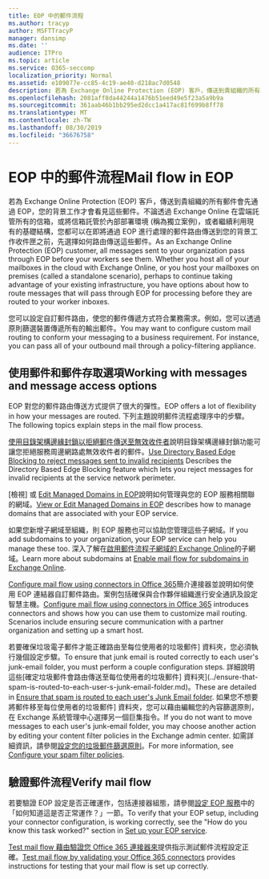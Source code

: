```yaml
---
title: EOP 中的郵件流程
ms.author: tracyp
author: MSFTTracyP
manager: dansimp
ms.date: ''
audience: ITPro
ms.topic: article
ms.service: O365-seccomp
localization_priority: Normal
ms.assetid: e109077e-cc85-4c19-ae40-d218ac7d0548
description: 若為 Exchange Online Protection (EOP) 客戶，傳送到貴組織的所有郵件會先通過 EOP，您的背景工作才會看見這些郵件。不論透過 Exchange Online 在雲端託管所有的信箱，或將信箱託管於內部部署環境 (稱為獨立案例)，或者繼續利用現有的基礎結構，您都可以在即將通過 EOP 進行處理的郵件路由傳送到您的背景工作收件匣之前，先選擇如何路由傳送這些郵件。
ms.openlocfilehash: 2081aff8da44244a1476b51eed49e5f23a5a9b9a
ms.sourcegitcommit: 361aab46b1bb295ed2dcc1a417ac81f699b8ff78
ms.translationtype: MT
ms.contentlocale: zh-TW
ms.lasthandoff: 08/30/2019
ms.locfileid: "36676758"
---
```

# <a name="mail-flow-in-eop"></a><span data-ttu-id="d167a-104">EOP 中的郵件流程</span><span class="sxs-lookup"><span data-stu-id="d167a-104">Mail flow in EOP</span></span>

<span data-ttu-id="d167a-p102">若為 Exchange Online Protection (EOP) 客戶，傳送到貴組織的所有郵件會先通過 EOP，您的背景工作才會看見這些郵件。不論透過 Exchange Online 在雲端託管所有的信箱，或將信箱託管於內部部署環境 (稱為獨立案例)，或者繼續利用現有的基礎結構，您都可以在即將通過 EOP 進行處理的郵件路由傳送到您的背景工作收件匣之前，先選擇如何路由傳送這些郵件。</span><span class="sxs-lookup"><span data-stu-id="d167a-p102">As an Exchange Online Protection (EOP) customer, all messages sent to your organization pass through EOP before your workers see them. Whether you host all of your mailboxes in the cloud with Exchange Online, or you host your mailboxes on premises (called a standalone scenario), perhaps to continue taking advantage of your existing infrastructure, you have options about how to route messages that will pass through EOP for processing before they are routed to your worker inboxes.</span></span>
  
<span data-ttu-id="d167a-p103">您可以設定自訂郵件路由，使您的郵件傳遞方式符合業務需求。例如，您可以透過原則篩選裝置傳遞所有的輸出郵件。</span><span class="sxs-lookup"><span data-stu-id="d167a-p103">You may want to configure custom mail routing to conform your messaging to a business requirement. For instance, you can pass all of your outbound mail through a policy-filtering appliance.</span></span>
  
## <a name="working-with-messages-and-message-access-options"></a><span data-ttu-id="d167a-109">使用郵件和郵件存取選項</span><span class="sxs-lookup"><span data-stu-id="d167a-109">Working with messages and message access options</span></span>

<span data-ttu-id="d167a-110">EOP 對您的郵件路由傳送方式提供了很大的彈性。</span><span class="sxs-lookup"><span data-stu-id="d167a-110">EOP offers a lot of flexibility in how your messages are routed.</span></span> <span data-ttu-id="d167a-111">下列主題說明郵件流程處理序中的步驟。</span><span class="sxs-lookup"><span data-stu-id="d167a-111">The following topics explain steps in the mail flow process.</span></span>
  
<span data-ttu-id="d167a-112">[使用目錄架構邊緣封鎖以拒絕郵件傳送至無效收件者](https://docs.microsoft.com/exchange/mail-flow-best-practices/use-directory-based-edge-blocking)說明目錄架構邊緣封鎖功能可讓您拒絕服務周邊網路處無效收件者的郵件。</span><span class="sxs-lookup"><span data-stu-id="d167a-112">[Use Directory Based Edge Blocking to reject messages sent to invalid recipients](https://docs.microsoft.com/exchange/mail-flow-best-practices/use-directory-based-edge-blocking) Describes the Directory Based Edge Blocking feature which lets you reject messages for invalid recipients at the service network perimeter.</span></span> 
  
<span data-ttu-id="d167a-113">[檢視] 或 [Edit Managed Domains in EOP](https://docs.microsoft.com/exchange/mail-flow-best-practices/manage-accepted-domains/manage-accepted-domains)說明如何管理與您的 EOP 服務相關聯的網域。</span><span class="sxs-lookup"><span data-stu-id="d167a-113">[View or Edit Managed Domains in EOP](https://docs.microsoft.com/exchange/mail-flow-best-practices/manage-accepted-domains/manage-accepted-domains) describes how to manage domains that are associated with your EOP service.</span></span>
  
<span data-ttu-id="d167a-114">如果您新增子網域至組織，則 EOP 服務也可以協助您管理這些子網域。</span><span class="sxs-lookup"><span data-stu-id="d167a-114">If you add subdomains to your organization, your EOP service can help you manage these too.</span></span> <span data-ttu-id="d167a-115">深入了解在[啟用郵件流程子網域的 Exchange Online](https://docs.microsoft.com/exchange/mail-flow-best-practices/manage-accepted-domains/enable-mail-flow-for-subdomains)的子網域。</span><span class="sxs-lookup"><span data-stu-id="d167a-115">Learn more about subdomains at [Enable mail flow for subdomains in Exchange Online](https://docs.microsoft.com/exchange/mail-flow-best-practices/manage-accepted-domains/enable-mail-flow-for-subdomains).</span></span>
  
<span data-ttu-id="d167a-p106">[Configure mail flow using connectors in Office 365](https://docs.microsoft.com/exchange/mail-flow-best-practices/use-connectors-to-configure-mail-flow/use-connectors-to-configure-mail-flow)簡介連接器並說明如何使用 EOP 連結器自訂郵件路由。案例包括確保與合作夥伴組織進行安全通訊及設定智慧主機。</span><span class="sxs-lookup"><span data-stu-id="d167a-p106">[Configure mail flow using connectors in Office 365](https://docs.microsoft.com/exchange/mail-flow-best-practices/use-connectors-to-configure-mail-flow/use-connectors-to-configure-mail-flow) introduces connectors and shows how you can use them to customize mail routing. Scenarios include ensuring secure communication with a partner organization and setting up a smart host.</span></span>
  
<span data-ttu-id="d167a-118">若要確保垃圾電子郵件才能正確路由至每位使用者的垃圾郵件] 資料夾，您必須執行幾個設定步驟。</span><span class="sxs-lookup"><span data-stu-id="d167a-118">To ensure that junk email is routed correctly to each user's junk-email folder, you must perform a couple configuration steps.</span></span> <span data-ttu-id="d167a-119">詳細說明這些[確定垃圾郵件會路由傳送至每位使用者的垃圾郵件] 資料夾](../ensure-that-spam-is-routed-to-each-user-s-junk-email-folder.md)。</span><span class="sxs-lookup"><span data-stu-id="d167a-119">These are detailed in [Ensure that spam is routed to each user's Junk Email folder](../ensure-that-spam-is-routed-to-each-user-s-junk-email-folder.md).</span></span> <span data-ttu-id="d167a-120">如果您不想要將郵件移至每位使用者的垃圾郵件] 資料夾，您可以藉由編輯您的內容篩選原則，在 Exchange 系統管理中心選擇另一個巨集指令。</span><span class="sxs-lookup"><span data-stu-id="d167a-120">If you do not want to move messages to each user's junk-email folder, you may choose another action by editing your content filter policies in the Exchange admin center.</span></span> <span data-ttu-id="d167a-121">如需詳細資訊，請參閱[設定您的垃圾郵件篩選原則](../configure-your-spam-filter-policies.md)。</span><span class="sxs-lookup"><span data-stu-id="d167a-121">For more information, see [Configure your spam filter policies](../configure-your-spam-filter-policies.md).</span></span>
  
## <a name="verify-mail-flow"></a><span data-ttu-id="d167a-122">驗證郵件流程</span><span class="sxs-lookup"><span data-stu-id="d167a-122">Verify mail flow</span></span>

<span data-ttu-id="d167a-p108">若要驗證 EOP 設定是否正確運作，包括連接器組態，請參閱[設定 EOP 服務](set-up-your-eop-service.md)中的「如何知道這是否正常運作？」一節。</span><span class="sxs-lookup"><span data-stu-id="d167a-p108">To verify that your EOP setup, including your connector configuration, is working correctly, see the "How do you know this task worked?" section in [Set up your EOP service](set-up-your-eop-service.md).</span></span>
  
<span data-ttu-id="d167a-125">[Test mail flow 藉由驗證您 Office 365 連接器來](https://docs.microsoft.com/exchange/mail-flow-best-practices/test-mail-flow)提供指示測試郵件流程設定正確。</span><span class="sxs-lookup"><span data-stu-id="d167a-125">[Test mail flow by validating your Office 365 connectors](https://docs.microsoft.com/exchange/mail-flow-best-practices/test-mail-flow) provides instructions for testing that your mail flow is set up correctly.</span></span>
